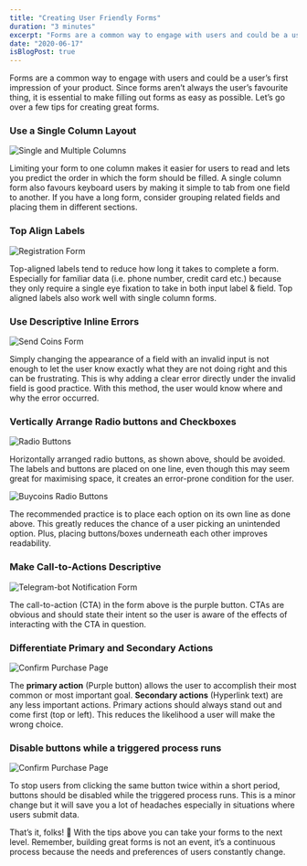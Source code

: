 ```yaml
---
title: "Creating User Friendly Forms"
duration: "3 minutes"
excerpt: "Forms are a common way to engage with users and could be a user’s first impression of your product. Since forms aren’t always the user’s favourite thing, it is essential to make filling out forms as easy as possible. Let’s go over a few tips for creating great forms..."
date: "2020-06-17"
isBlogPost: true
---
```


Forms are a common way to engage with users and could be a user’s first impression of your product. Since forms aren’t always the user’s favourite thing, it is essential to make filling out forms as easy as possible. Let’s go over a few tips for creating great forms.

<h3>Use a Single Column Layout</h3>

<span class="centered-image">

![Single and Multiple Columns](./article-images/single-and-multiple-columns.png)

</span>

Limiting your form to one column makes it easier for users to read and lets you predict the order in which the form should be filled. A single column form also favours keyboard users by making it simple to tab from one field to another. If you have a long form, consider grouping related fields and placing them in different sections.

<h3>Top Align Labels</h3>

<span class="centered-image">

![Registration Form](./article-images/registration-form.png)

</span>

Top-aligned labels tend to reduce how long it takes to complete a form. Especially for familiar data (i.e. phone number, credit card etc.) because they only require a single eye fixation to take in both input label & field. Top aligned labels also work well with single column forms.

<h3>Use Descriptive Inline Errors</h3>

<span class="centered-image">

![Send Coins Form](./article-images/send-coins-form.png)

</span>


Simply changing the appearance of a field with an invalid input is not enough to let the user know exactly what they are not doing right and this can be frustrating. This is why adding a clear error directly under the invalid field is good practice. With this method, the user would know where and why the error occurred.

<h3>Vertically Arrange Radio buttons and Checkboxes</h3>

<span class="centered-image">

![Radio Buttons](./article-images/radio-buttons.png)

</span>

Horizontally arranged radio buttons, as shown above, should be avoided. The labels and buttons are placed on one line, even though this may seem great for maximising space, it creates an error-prone condition for the user.

<span class="centered-image">

![Buycoins Radio Buttons](./article-images/buycoins-radio-buttons.png)

</span>

The recommended practice is to place each option on its own line as done above. This greatly reduces the chance of a user picking an unintended option. Plus, placing buttons/boxes underneath each other improves readability.

<h3>Make Call-to-Actions Descriptive</h3>

<span class="centered-image">

![Telegram-bot Notification Form](./article-images/telegram-bot-notification-form.png)

</span>

The call-to-action (CTA) in the form above is the purple button. CTAs are obvious and should state their intent so the user is aware of the effects of interacting with the CTA in question.

<h3>Differentiate Primary and Secondary Actions</h3>

<span class="centered-image">

![Confirm Purchase Page](./article-images/confirm-purchase-page.png)

</span>

The <strong>primary action</strong> (Purple button) allows the user to accomplish their most common or most important goal. <strong>Secondary actions</strong> (Hyperlink text) are any less important actions. Primary actions should always stand out and come first (top or left). This reduces the likelihood a user will make the wrong choice.

<h3>Disable buttons while a triggered process runs</h3>

<span class="centered-image w-64 mx-auto">

![Confirm Purchase Page](./article-images/disabling-button.gif)

</span>

To stop users from clicking the same button twice within a short period, buttons should be disabled while the triggered process runs. This is a minor change but it will save you a lot of headaches especially in situations where users submit data.


That’s it, folks! 🐰 With the tips above you can take your forms to the next level. Remember, building great forms is not an event, it’s a continuous process because the needs and preferences of users constantly change.